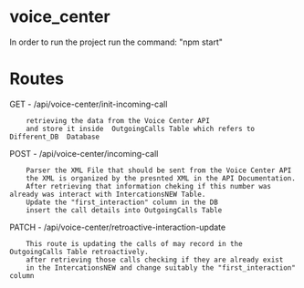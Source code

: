 # voice_center


In order to run the project run the command: "npm start"

# Routes
 
  GET  - /api/voice-center/init-incoming-call 
  
        retrieving the data from the Voice Center API 
        and store it inside  OutgoingCalls Table which refers to Different_DB  Database
        
 POST - /api/voice-center/incoming-call
      
        Parser the XML File that should be sent from the Voice Center API
        the XML is organized by the presnted XML in the API Documentation.
        After retrieving that information cheking if this number was already was interact with IntercationsNEW Table.
        Update the "first_interaction" column in the DB
        insert the call details into OutgoingCalls Table 
     
     
 PATCH  - /api/voice-center/retroactive-interaction-update    
          
        This route is updating the calls of may record in the OutgoingCalls Table retroactively.
        after retrieving those calls checking if they are already exist 
        in the IntercationsNEW and change suitably the "first_interaction" column
            
